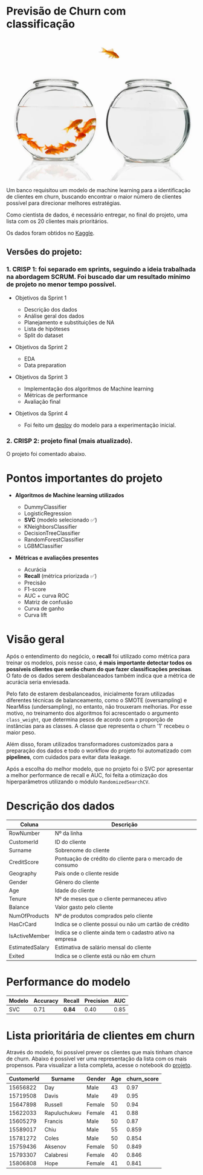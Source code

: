# Previsão de Churn com classificação
<div align="center">

<img src="img/churn.png" width="500" alt="img">

</div>

Um banco requisitou um modelo de machine learning para a identificação de clientes em churn, buscando encontrar o maior número de clientes possível para direcionar melhores estratégias.

Como cientista de dados, é necessário entregar, no final do projeto, uma lista com os 20 clientes mais prioritários.

Os dados foram obtidos no [Kaggle](https://www.kaggle.com/datasets/mervetorkan/churndataset).  


## Versões do projeto:

### 1. CRISP 1: foi separado em sprints, seguindo a ideia trabalhada na abordagem SCRUM. Foi buscado dar um resultado mínimo de projeto no menor tempo possível.


* Objetivos da Sprint 1

    - Descrição dos dados
    - Análise geral dos dados
    - Planejamento e substituições de NA
    - Lista de hipóteses
    - Split do dataset

* Objetivos da Sprint 2
    - EDA
    - Data preparation

* Objetivos da Sprint 3

    - Implementação dos algoritmos de Machine learning
    - Métricas de performance
    - Avaliação final


* Objetivos da Sprint 4

    - Foi feito um [deploy](https://huggingface.co/spaces/deborabmfreitas/churn-prediction-deploy) do modelo para a experimentação inicial.

### 2. **CRISP 2**: projeto final (mais atualizado).

O projeto foi comentado abaixo.


# Pontos importantes do projeto

- **Algoritmos de Machine learning utilizados**
    - DummyClassifier
    - LogisticRegression
    - **SVC** (modelo selecionado ✅)
    - KNeighborsClassifier
    - DecisionTreeClassifier
    - RandomForestClassifier
    - LGBMClassifier

- **Métricas e avaliações presentes**
    - Acurácia
    - **Recall** (métrica priorizada ✅)
    - Precisão
    - F1-score
    - AUC + curva ROC
    - Matriz de confusão
    - Curva de ganho
    - Curva lift

# Visão geral

Após o entendimento do negócio, o **recall** foi utilizado como métrica para treinar os modelos, pois nesse caso, **é mais importante detectar todos os possíveis clientes que serão churn do que fazer classificações precisas**. O fato de os dados serem desbalanceados também indica que a métrica de acurácia seria enviesada.

Pelo fato de estarem desbalanceados, inicialmente foram utilizadas diferentes técnicas de balanceamento, como o SMOTE (oversampling) e NearMiss (undersampling), no entanto, não trouxeram melhorias. Por esse motivo, no treinamento dos algoritmos foi acrescentado o argumento `class_weight`, que determina pesos de acordo com a proporção de instâncias para as classes. A classe que representa o churn '1' recebeu o maior peso.

Além disso, foram utilizados transformadores customizados para a preparação dos dados e todo o workflow do projeto foi automatizado com **pipelines**, com cuidados para evitar data leakage.

Após a escolha do melhor modelo, que no projeto foi o SVC por apresentar a melhor performance de recall e AUC, foi feita a otimização dos hiperparâmetros utilizando o módulo `RandomizedSearchCV`.

# Descrição dos dados

Coluna | Descrição
-------|----------
RowNumber | Nº da linha
CustomerId | ID do cliente
Surname | Sobrenome do cliente
CreditScore | Pontuação de crédito do cliente para o mercado de consumo
Geography | País onde o cliente reside
Gender | Gênero do cliente
Age | Idade do cliente
Tenure| Nº de meses que o cliente permaneceu ativo
Balance  | Valor gasto pelo cliente
NumOfProducts | Nº de produtos comprados pelo cliente
HasCrCard | Indica se o cliente possui ou não um cartão de crédito
IsActiveMember | Indica se o cliente ainda tem o cadastro ativo na empresa
EstimatedSalary | Estimativa de salário mensal do cliente
Exited | Indica se o cliente está ou não em churn 

# Performance do modelo

<div align="center">

Modelo | Accuracy | Recall | Precision | AUC |
-------|----------|--------| ----------| ---- |
SVC | 0.71	| **0.84** | 0.40 | 0.85

</div>


# Lista prioritária de clientes em churn

Através do modelo, foi possível prever os clientes que mais tinham chance de churn. Abaixo é possível ver uma representação da lista com os mais propensos. Para visualizar a lista completa, acesse o notebook do [projeto](https://github.com/deborabmfreitas/projeto-churn-classificacao/blob/main/churn-prediction-crisp-2.ipynb).

CustomerId| Surname | Gender | Age | churn_score |
-------|----------|--------| ----------| ---- |
15656822 | Day	| Male | 43 | 0.97
15719508 | Davis	| Male | 49 | 0.95
15647898| Russell	| Female | 50 | 0.94
15622033| Rapuluchukwu	| Female| 41 | 0.88
15605279 | Francis | Male | 50 | 0.87
15589017 | Chiu	| Male | 55 | 0.859
15781272| Coles	| Male | 50 | 0.854
15759436| Aksenov | Female	| 50 | 0.849
15793307 | Calabresi | Female	| 40 | 0.846
15806808 | Hope	| Female | 41 | 0.841



